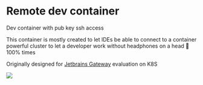 # Remote dev container

Dev container with pub key ssh access

This container is mostly created to let IDEs be able to connect to a container powerful cluster to let a developer work without headphones on a head 🙉 100% times

Originally designed for [Jetbrains Gateway](https://www.jetbrains.com/remote-development/gateway/) evaluation on K8S

[![](https://www.jetbrains.com/remote-development/gateway/img/gateway-icon.svg)](https://www.jetbrains.com/remote-development/gateway/)